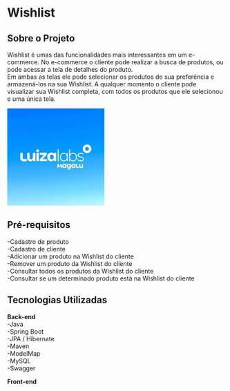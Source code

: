 <html>
<h1>Wishlist</h1>
<h2>Sobre o Projeto</h2>
<!--Inserir link do projeto-->
<p>Wishlist é umas das funcionalidades mais interessantes em um e-commerce. No e-commerce o cliente pode realizar a busca de produtos, ou pode acessar a tela de detalhes do produto.<br>
Em ambas as telas ele pode selecionar os produtos de sua preferência e armazená-los na sua Wishlist. A qualquer momento o cliente pode visualizar sua Wishlist completa, com todos os produtos que ele selecionou e uma única tela.</p>

<!--Inserir Badges-->

<!--Inserir imagem do projeto final-->
![logo](https://github.com/gabikenaga/Coffee_is_the_new_Code/blob/master/assets/logo.png)


<h2>Pré-requisitos</h2>
<p>-Cadastro de produto<br>
  -Cadastro de cliente<br>
  -Adicionar um produto na Wishlist do cliente<br>
  -Remover um produto da Wishlist do cliente<br>
  -Consultar todos os produtos da Wishlist do cliente<br>
  -Consultar se um determinado produto está na Wishlist do cliente<br>
  
</p>
<h2>Tecnologias Utilizadas</h2>
<p><b>Back-end</b><br>
  -Java<br>
  -Spring Boot<br>
  -JPA / Hibernate<br>
  -Maven<br>
  -ModelMap<br>
  -MySQL<br>
  -Swagger<br>
  
  <b>Front-end</b><br>
  <!--Inserir as tecnologias-->
  </p>
</html>
